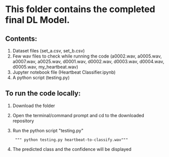 # This folder contains the completed final DL Model. 
## Contents:
1. Dataset files (set_a.csv, set_b.csv)
2. Few wav files to check while running the code (a0002.wav, a0005.wav, a0007.wav, a0025.wav, d0001.wav, d0002.wav, d0003.wav, d0004.wav, d0005.wav, my_heartbeat.wav)
3. Jupyter notebook file (Heartbeat Classifier.ipynb)
4. A python script (testing.py)

## To run the code locally:
1. Download the folder
2. Open the terminal/command prompt and cd to the downloaded repository
3. Run the python script "testing.py"
        
        """ python testing.py heartbeat-to-classify.wav"""
        
4. The predicted class and the confidence will be displayed
